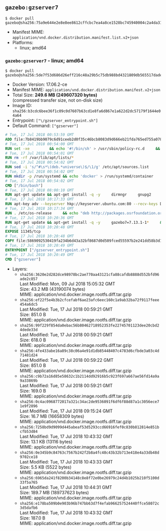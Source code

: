 ## `gazebo:gzserver7`

```console
$ docker pull gazebo@sha256:75a9e644e2e8e8ee8612cffcbc7ea4a8ce1528bc745940004c2a4da316460184
```

-	Manifest MIME: `application/vnd.docker.distribution.manifest.list.v2+json`
-	Platforms:
	-	linux; amd64

### `gazebo:gzserver7` - linux; amd64

```console
$ docker pull gazebo@sha256:5de7f53d686d26eff216c48a29b5c75db988bd4321809db565517dadec6abaa8
```

-	Docker Version: 17.06.2-ce
-	Manifest MIME: `application/vnd.docker.distribution.manifest.v2+json`
-	Total Size: **249.6 MB (249607320 bytes)**  
	(compressed transfer size, not on-disk size)
-	Image ID: `sha256:b3cdc6bee36f1c09c0d7607b63cd1e8fa6d867e1a622d2dc57179f1644e04a64`
-	Entrypoint: `["\/gzserver_entrypoint.sh"]`
-	Default Command: `["gzserver"]`

```dockerfile
# Tue, 17 Jul 2018 00:53:59 GMT
ADD file:7b8419bb9079c6d91ceeb2d0f35c46bcb8083d9d666eb21fda765ed755a07840 in / 
# Tue, 17 Jul 2018 00:54:00 GMT
RUN set -xe 		&& echo '#!/bin/sh' > /usr/sbin/policy-rc.d 	&& echo 'exit 101' >> /usr/sbin/policy-rc.d 	&& chmod +x /usr/sbin/policy-rc.d 		&& dpkg-divert --local --rename --add /sbin/initctl 	&& cp -a /usr/sbin/policy-rc.d /sbin/initctl 	&& sed -i 's/^exit.*/exit 0/' /sbin/initctl 		&& echo 'force-unsafe-io' > /etc/dpkg/dpkg.cfg.d/docker-apt-speedup 		&& echo 'DPkg::Post-Invoke { "rm -f /var/cache/apt/archives/*.deb /var/cache/apt/archives/partial/*.deb /var/cache/apt/*.bin || true"; };' > /etc/apt/apt.conf.d/docker-clean 	&& echo 'APT::Update::Post-Invoke { "rm -f /var/cache/apt/archives/*.deb /var/cache/apt/archives/partial/*.deb /var/cache/apt/*.bin || true"; };' >> /etc/apt/apt.conf.d/docker-clean 	&& echo 'Dir::Cache::pkgcache ""; Dir::Cache::srcpkgcache "";' >> /etc/apt/apt.conf.d/docker-clean 		&& echo 'Acquire::Languages "none";' > /etc/apt/apt.conf.d/docker-no-languages 		&& echo 'Acquire::GzipIndexes "true"; Acquire::CompressionTypes::Order:: "gz";' > /etc/apt/apt.conf.d/docker-gzip-indexes 		&& echo 'Apt::AutoRemove::SuggestsImportant "false";' > /etc/apt/apt.conf.d/docker-autoremove-suggests
# Tue, 17 Jul 2018 00:54:01 GMT
RUN rm -rf /var/lib/apt/lists/*
# Tue, 17 Jul 2018 00:54:02 GMT
RUN sed -i 's/^#\s*\(deb.*universe\)$/\1/g' /etc/apt/sources.list
# Tue, 17 Jul 2018 00:54:02 GMT
RUN mkdir -p /run/systemd && echo 'docker' > /run/systemd/container
# Tue, 17 Jul 2018 00:54:02 GMT
CMD ["/bin/bash"]
# Tue, 17 Jul 2018 08:00:10 GMT
RUN apt-get update && apt-get install -q -y     dirmngr     gnupg2     lsb-release     && rm -rf /var/lib/apt/lists/*
# Tue, 17 Jul 2018 10:17:33 GMT
RUN apt-key adv --keyserver hkp://keyserver.ubuntu.com:80 --recv-keys D2486D2DD83DB69272AFE98867170598AF249743
# Tue, 17 Jul 2018 10:17:34 GMT
RUN . /etc/os-release     && echo "deb http://packages.osrfoundation.org/gazebo/$ID-stable `lsb_release -sc` main" > /etc/apt/sources.list.d/gazebo-latest.list
# Tue, 17 Jul 2018 10:20:36 GMT
RUN apt-get update && apt-get install -q -y     gazebo7=7.13.1-1*     && rm -rf /var/lib/apt/lists/*
# Tue, 17 Jul 2018 10:20:48 GMT
EXPOSE 11345/tcp
# Tue, 17 Jul 2018 10:20:48 GMT
COPY file:5869092530419fa234b6d43a32bf8687d0d509fced55597b2e241dd58b3d1335 in / 
# Tue, 17 Jul 2018 10:20:49 GMT
ENTRYPOINT ["/gzserver_entrypoint.sh"]
# Tue, 17 Jul 2018 10:20:49 GMT
CMD ["gzserver"]
```

-	Layers:
	-	`sha256:3620e2d282dce98978bc2ae770aa43121cfa88cafdb8888d552bfd96ade2c857`  
		Last Modified: Mon, 09 Jul 2018 15:05:32 GMT  
		Size: 43.2 MB (43190074 bytes)  
		MIME: application/vnd.docker.image.rootfs.diff.tar.gzip
	-	`sha256:ef22f5e4b3b2cfcefabf6ae23afc6eec160c1a9ab32ba72f9117feee454a6dc5`  
		Last Modified: Tue, 17 Jul 2018 00:59:21 GMT  
		Size: 851.0 B  
		MIME: application/vnd.docker.image.rootfs.diff.tar.gzip
	-	`sha256:99f229f854da0ebac56b80462718952353fe22745701123dee20cbd24dede33d`  
		Last Modified: Tue, 17 Jul 2018 00:59:21 GMT  
		Size: 618.0 B  
		MIME: application/vnd.docker.image.rootfs.diff.tar.gzip
	-	`sha256:4fe433abe16a89c38c06a4e91d1db85448407c4783d6cfbde3a03c4d71481d24`  
		Last Modified: Tue, 17 Jul 2018 00:59:22 GMT  
		Size: 851.0 B  
		MIME: application/vnd.docker.image.rootfs.diff.tar.gzip
	-	`sha256:c9b72a16d85e58632c1b2114dd92916b5c923f697a667ae56fd14a9a9a33869b`  
		Last Modified: Tue, 17 Jul 2018 00:59:21 GMT  
		Size: 169.0 B  
		MIME: application/vnd.docker.image.rootfs.diff.tar.gzip
	-	`sha256:0c4ac0968772017a321c34ac2de9536091f6df6f88d87a1c3056ece71e9f2896`  
		Last Modified: Tue, 17 Jul 2018 09:15:24 GMT  
		Size: 16.7 MB (16658309 bytes)  
		MIME: application/vnd.docker.image.rootfs.diff.tar.gzip
	-	`sha256:7258bd9d9099d445abeaf53d5293ccd66916fef0c830b812814e851bcfb53d84`  
		Last Modified: Tue, 17 Jul 2018 10:43:32 GMT  
		Size: 13.1 KB (13116 bytes)  
		MIME: application/vnd.docker.image.rootfs.diff.tar.gzip
	-	`sha256:0e345b9c84763c7567b242f2b8a4fc48c43b32b713e418e4a33db48d9702ce18`  
		Last Modified: Tue, 17 Jul 2018 10:43:33 GMT  
		Size: 5.5 KB (5522 bytes)  
		MIME: application/vnd.docker.image.rootfs.diff.tar.gzip
	-	`sha256:6965da241f8200b34148c8e8f72e0be26979c24d4b1025b210f5100d33f5a765`  
		Last Modified: Tue, 17 Jul 2018 10:44:31 GMT  
		Size: 189.7 MB (189737623 bytes)  
		MIME: application/vnd.docker.image.rootfs.diff.tar.gzip
	-	`sha256:e178ba509b0e903b96b747bb63d7f4efab966257524440ffce58072c3d5dafb6`  
		Last Modified: Tue, 17 Jul 2018 10:43:32 GMT  
		Size: 187.0 B  
		MIME: application/vnd.docker.image.rootfs.diff.tar.gzip
